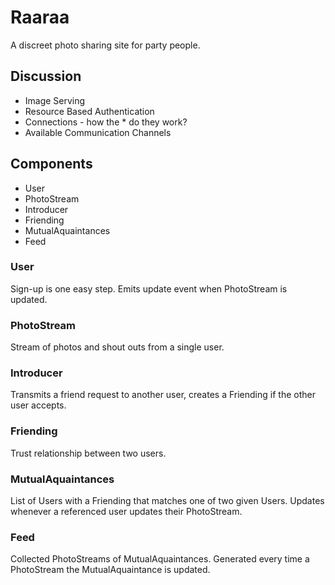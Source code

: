 # Raaraa

A discreet photo sharing site for party people.

## Discussion
- Image Serving
- Resource Based Authentication
- Connections - how the * do they work?
- Available Communication Channels

## Components
- User
- PhotoStream
- Introducer
- Friending
- MutualAquaintances
- Feed

### User
Sign-up is one easy step. Emits update event when PhotoStream is updated.

### PhotoStream
Stream of photos and shout outs from a single user.

### Introducer
Transmits a friend request to another user, creates a Friending if the other user accepts.

### Friending
Trust relationship between two users.

### MutualAquaintances
List of Users with a Friending that matches one of two given Users.  Updates whenever a referenced user updates their PhotoStream.

### Feed
Collected PhotoStreams of MutualAquaintances.  Generated every time a PhotoStream the MutualAquaintance is updated.
